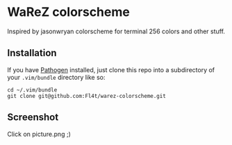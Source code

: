 # WaReZ colorscheme
Inspired by jasonwryan colorscheme for terminal 256 colors and other stuff.

## Installation
If you have [Pathogen](http://www.vim.org/scripts/script.php?script_id=2332) installed, just clone this repo into a subdirectory of your `.vim/bundle` directory like so:

    cd ~/.vim/bundle
    git clone git@github.com:Fl4t/warez-colorscheme.git

## Screenshot
Click on picture.png ;)
